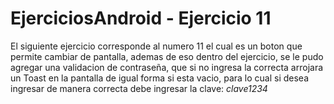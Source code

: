# EjerciciosAndroid - Ejercicio 11

El siguiente ejercicio corresponde al numero 11 el cual es un boton que permite cambiar de pantalla, ademas de eso dentro del ejercicio, se le pudo agregar una validacion de contraseña, que si no ingresa la correcta arrojara un Toast en la pantalla de igual forma si esta vacio, para lo cual si desea ingresar de manera correcta debe ingresar la clave: *clave1234*
